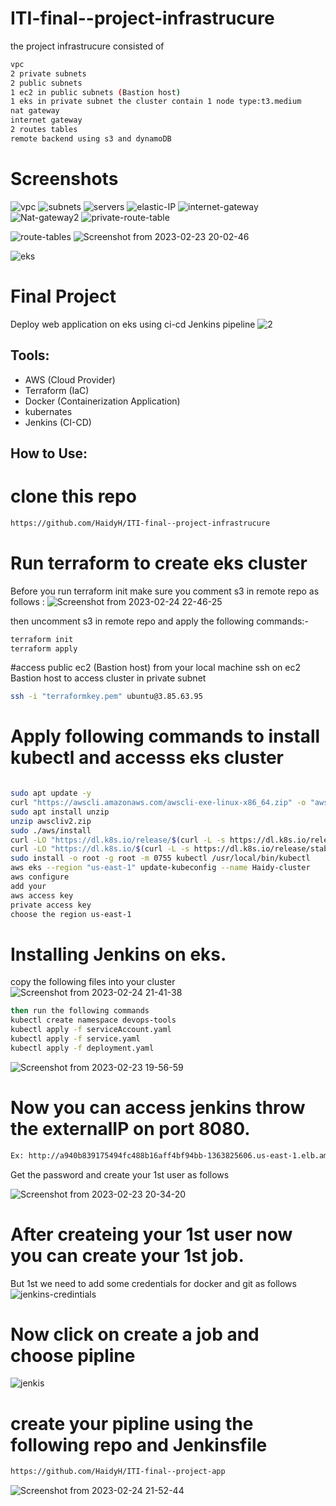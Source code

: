 # ITI-final--project-infrastrucure
the project infrastrucure consisted of 

```bash
vpc
2 private subnets
2 public subnets
1 ec2 in public subnets (Bastion host)
1 eks in private subnet the cluster contain 1 node type:t3.medium
nat gateway
internet gateway
2 routes tables
remote backend using s3 and dynamoDB
```
# Screenshots

![vpc](https://user-images.githubusercontent.com/83189705/221288702-20a788e4-2dd1-4b9b-8dd8-3b20b0d1524f.png)
![subnets](https://user-images.githubusercontent.com/83189705/221288724-b4913caf-b413-494d-98a1-ca11881dd84c.png)
![servers](https://user-images.githubusercontent.com/83189705/221288760-e29cb4a4-738b-48e7-aae5-0cdbdb0113ae.png)
![elastic-IP](https://user-images.githubusercontent.com/83189705/221288784-f589f194-cbc8-4170-9e00-b564d90d3f1a.png)
![internet-gateway](https://user-images.githubusercontent.com/83189705/221288793-641bd11f-77ca-4e14-b93d-8c433eca03d7.png)
![Nat-gateway2](https://user-images.githubusercontent.com/83189705/221288825-bf49d13b-25ca-4629-b03d-ed13d87d0694.png)
![private-route-table](https://user-images.githubusercontent.com/83189705/221288837-19146a4c-2518-478d-9643-fd3839b7ffe7.png)

![route-tables](https://user-images.githubusercontent.com/83189705/221288845-650e09e3-6a04-4f09-ae77-0587f8d242ae.png)
![Screenshot from 2023-02-23 20-02-46](https://user-images.githubusercontent.com/83189705/221288871-3f4a13da-4061-42d0-94a0-cba7ebf54415.png)

![eks](https://user-images.githubusercontent.com/83189705/221288903-9759cee4-b1ee-42f8-9cc1-f8a0ec834c79.png)


# Final Project
Deploy web application on eks using ci-cd Jenkins pipeline
![2](https://user-images.githubusercontent.com/83189705/221271227-0345cc92-3323-4c30-8a05-24dea7b7293d.png)


## Tools:

- AWS (Cloud Provider)
- Terraform (IaC)
- Docker (Containerization Application)
- kubernates
- Jenkins (CI-CD)

## How to Use:


# clone this repo
```bash 
https://github.com/HaidyH/ITI-final--project-infrastrucure
```
# Run terraform to create eks cluster

Before you run terraform init make sure you comment s3 in remote repo as follows :
![Screenshot from 2023-02-24 22-46-25](https://user-images.githubusercontent.com/83189705/221289652-d805e09e-2a01-4a4b-a90e-502fc99bfecd.png)

then uncomment s3 in remote repo and apply the following commands:-

```bash
terraform init
terraform apply
```
#access public ec2 (Bastion host) from your local machine
ssh on ec2 Bastion host to access cluster in private subnet 
```bash
ssh -i "terraformkey.pem" ubuntu@3.85.63.95
```


# Apply following commands to install kubectl and accesss eks cluster

 ```bash
 
sudo apt update -y
curl "https://awscli.amazonaws.com/awscli-exe-linux-x86_64.zip" -o "awscliv2.zip"
sudo apt install unzip
unzip awscliv2.zip
sudo ./aws/install
curl -LO "https://dl.k8s.io/release/$(curl -L -s https://dl.k8s.io/release/stable.txt)/bin/linux/amd64/kubectl"
curl -LO "https://dl.k8s.io/$(curl -L -s https://dl.k8s.io/release/stable.txt)/bin/linux/amd64/kubectl.sha256"
sudo install -o root -g root -m 0755 kubectl /usr/local/bin/kubectl
aws eks --region "us-east-1" update-kubeconfig --name Haidy-cluster
aws configure
add your 
aws access key
private access key
choose the region us-east-1

```


# Installing Jenkins on eks.
copy the following files into your cluster 
![Screenshot from 2023-02-24 21-41-38](https://user-images.githubusercontent.com/83189705/221284773-4b5b9adb-a75f-4fb2-a315-d0bb51c4213a.png)
```bash
then run the following commands
kubectl create namespace devops-tools
kubectl apply -f serviceAccount.yaml
kubectl apply -f service.yaml
kubectl apply -f deployment.yaml
```
![Screenshot from 2023-02-23 19-56-59](https://user-images.githubusercontent.com/83189705/221279591-2592dd4f-6951-4788-9225-f801055c0252.png)

# Now you can access jenkins throw the externalIP on port 8080.
```bash
Ex: http://a940b839175494fc488b16aff4bf94bb-1363825606.us-east-1.elb.amazonaws.com:8080/
```
Get the password and create your 1st user as follows 

![Screenshot from 2023-02-23 20-34-20](https://user-images.githubusercontent.com/83189705/221280810-0162faf7-8780-42a7-a2f6-34cad609bb47.png)
# After createing your 1st user now you can create your 1st job. 

But 1st we need to add some credentials for docker and git as follows
![jenkins-credintials](https://user-images.githubusercontent.com/83189705/221281969-d93e491d-cefc-43b9-84ef-41f7033eccac.png)

# Now click on create a job  and choose pipline 
![jenkis](https://user-images.githubusercontent.com/83189705/221281316-26dc58d9-68c7-47dc-9f32-79b90a9b5072.png)
# create your pipline using the following repo and Jenkinsfile
```bash
https://github.com/HaidyH/ITI-final--project-app
```
![Screenshot from 2023-02-24 21-52-44](https://user-images.githubusercontent.com/83189705/221282455-842b832f-0706-4273-a915-a5807b873509.png)


